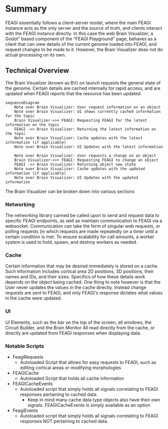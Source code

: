 # Summary
FEAGI essentially follows a client-server model, where the main FEAGI instance acts as the only server and the source of truth, and clients interact with the FEAGI instance directly. In this case the web Brain Visualizer, a Godot" based component of the "FEAGI Playground" page, behaves as a client that can view details of the current genome loaded into FEAGI, and request changes to be made to it. However, the Brain Visualizer does not do actual processing on its own.

## Technical Overview
The Brain Visualizer (known as BV) on launch requests the general state of the genome. Certain details are cached internally for rapid access, and are updated when FEAGI reports that the resource has been updated.

```mermaid
sequenceDiagram
    Note over Brain Visualizer: User request information on an object
    Note over Brain Visualizer: UI shows currently cached information for the topic
    Brain Visualizer->>+ FEAGI: Requesting FEAGI for the latest information on the topic
    FEAGI ->> Brain Visualizer: Returning the latest information on the topic
    Note over Brain Visualizer: Cache updates with the latest information (if applicable)
    Note over Brain Visualizer: UI Updates with the latest information

    Note over Brain Visualizer: User requests a change on an object
    Brain Visualizer->>+ FEAGI: Requesting FEAGI to change an object
    FEAGI ->> Brain Visualizer: Returning object new state
    Note over Brain Visualizer: Cache updates with the updated information (if applicable)
    Note over Brain Visualizer: UI Updates with the updated information
```
The Brain Visualizer can be broken down into various sections

### Networking
The networking library canned be called upon to send and request data to specific FEAGI endpoints, as well as maintain communication to FEAGI via a websocket. Communication can take the form of singular web requests, or polling requests (in which requests are made repeatedly on a timer until a certain condition is met. To ensure scalability for call amounts, a worker system is used to hold, spawn, and destroy workers as needed.

### Cache
Certain information that may be desired immediately is stored on a cache. Such information includes cortical area 2D positions, 3D positions, their names and IDs, and their sizes. Specifics of how these details work depends on the object being cached. One thing to note however is that the User never updates the values in the cache directly. Instead change requests are sent to FEAGI, and only FEAGI's response dictates what values in the cache were updated.

### UI
UI Elements, such as the bar on the top of the screen, all windows, the Circuit Builder, and the Brain Monitor All read directly from the cache, or directly are updated from FEAGI responses when displaying data.

### Notable Scripts
- FeagiRequests
	- Autoloaded Script that allows for easy requests to FEAGI, such as editing cortical areas or modifying morphologies
- FEAGICache
	- Autoloaded Script that holds all cache information
- FEAGICacheEvents
	- Autoloaded script that simply holds all signals correlating to FEAGI responses pertaining to cached data.
		- Keep in mind many cache data type objects also have their own signals. FEAGICacheEvents is simply available as an option
- FeagiEvents
	- Autoloaded script that simply holds all signals correlating to FEAGI responses NOT pertaining to cached data.
